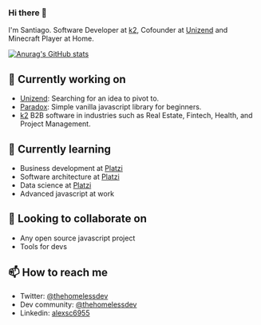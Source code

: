 ### Hi there 👋

I'm Santiago. Software Developer at [k2](https://https://k2con.com), Cofounder at [Unizend](https://github.com/Unizend) and Minecraft Player at Home.

[![Anurag's GitHub stats](https://github-readme-stats.vercel.app/api?username=alexsc6955&count_private=true&theme=dark&show_icons=true)](https://github.com/anuraghazra/github-readme-stats)

## 🔭 Currently working on
- [Unizend](https://github.com/Unizend): Searching for an idea to pivot to.
- [Paradox](https://https://github.com/ProjectPenrose/paradox): Simple vanilla javascript library for beginners.
- [k2](https://https://k2con.com) B2B software in industries such as Real Estate, Fintech, Health, and Project Management.

## 🌱 Currently learning
- Business development at [Platzi](https://platzi.com)
- Software architecture at [Platzi](https://platzi.com)
- Data science at [Platzi](https://platzi.com)
- Advanced javascript at work

## 👯 Looking to collaborate on
- Any open source javascript project
- Tools for devs

## 📫 How to reach me
- Twitter: [@thehomelessdev](https://twitter.com/thehomelessdev)
- Dev community: [@thehomelessdev](https://dev.to/thehomelessdev)
- Linkedin: [alexsc6955](https://www.linkedin.com/in/alexsc6955/)

<!--
**alexsc6955/alexsc6955** is a ✨ _special_ ✨ repository because its `README.md` (this file) appears on your GitHub profile.

Here are some ideas to get you started:

- 🔭 I’m currently working on ...
- 🌱 I’m currently learning ...
- 👯 I’m looking to collaborate on ...
- 🤔 I’m looking for help with ...
- 💬 Ask me about ...
- 📫 How to reach me: ...
- 😄 Pronouns: ...
- ⚡ Fun fact: ...
-->

